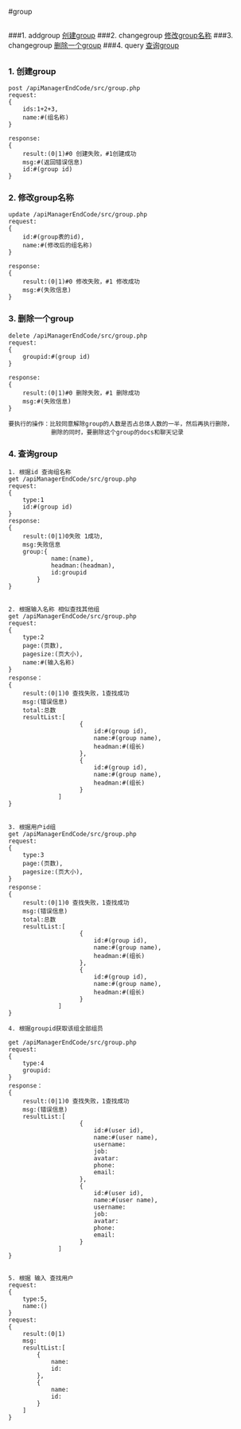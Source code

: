 #group
##

###1. addgroup [创建group](#addgroup)
###2. changegroup [修改group名称](#changegroup)
###3. changegroup [删除一个group](#changegroup)
###4. query [查询group](#query)

##

### <a name='addgroup'>1. 创建group</a>

	post /apiManagerEndCode/src/group.php
	request:
	{
		ids:1+2+3,
		name:#(组名称)
	}

	response:
	{
		result:(0|1)#0 创建失败，#1创建成功
		msg:#(返回错误信息)
		id:#(group id)
	}



### <a name='changegroup'>2. 修改group名称</a>

	update /apiManagerEndCode/src/group.php
	request:
	{
		id:#(group表的id),
		name:#(修改后的组名称)
	}

	response:
	{
		result:(0|1)#0 修改失败，#1 修改成功
		msg:#(失败信息) 
	}


### <a name='changegroup'>3. 删除一个group</a>

	delete /apiManagerEndCode/src/group.php
	request:
	{
		groupid:#(group id)
	}

	response:
	{
		result:(0|1)#0 删除失败，#1 删除成功
		msg:#(失败信息)
	}

	要执行的操作：比较同意解除group的人数是否占总体人数的一半，然后再执行删除，
				删除的同时，要删除这个group的docs和聊天记录



### <a name='query'>4. 查询group</a>


	1. 根据id 查询组名称
	get /apiManagerEndCode/src/group.php
	request:
	{
		type:1
		id:#(group id)
	}
	response:
	{
		result:(0|1)0失败 1成功,
		msg:失败信息
		group:{
				name:(name),
				headman:(headman),
				id:groupid
			}
	}


##

	2. 根据输入名称 相似查找其他组
	get /apiManagerEndCode/src/group.php
	request:
	{
		type:2
		page:(页数),
		pagesize:(页大小),
		name:#(输入名称)
	}
	response：
	{	
		result:(0|1)0 查找失败，1查找成功
		msg:(错误信息)
		total:总数
		resultList:[
						{
							id:#(group id),
							name:#(group name),
							headman:#(组长)
						},
						{
							id:#(group id),
							name:#(group name),
							headman:#(组长)
					   	}
				  ]
	}

##
	3. 根据用户id组
	get /apiManagerEndCode/src/group.php
	request:
	{
		type:3
		page:(页数),
		pagesize:(页大小),
	}
	response：
	{	
		result:(0|1)0 查找失败，1查找成功
		msg:(错误信息)
		total:总数
		resultList:[
						{
							id:#(group id),
							name:#(group name),
							headman:#(组长)
						},
						{
							id:#(group id),
							name:#(group name),
							headman:#(组长)
					   	}
				  ]
	}

	4. 根据groupid获取该组全部组员

	get /apiManagerEndCode/src/group.php
	request:
	{
		type:4
		groupid:
	}
	response：
	{	
		result:(0|1)0 查找失败，1查找成功
		msg:(错误信息)
		resultList:[
						{
							id:#(user id),
							name:#(user name),
							username:
							job:
							avatar:
							phone:
							email:
						},
						{
							id:#(user id),
							name:#(user name),
							username:
							job:
							avatar:
							phone:
							email:
					   	}
				  ]
	}


	5. 根据 输入 查找用户
	request:
	{
		type:5,
		name:()
	}
	request:
	{
		result:(0|1)
		msg:
		resultList:[
			{
				name:
				id:
			},
			{
				name:
				id:
			}
		]
	}